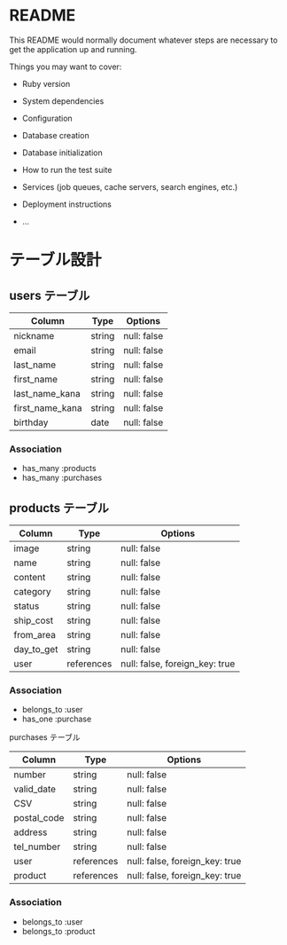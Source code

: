 # README

This README would normally document whatever steps are necessary to get the
application up and running.

Things you may want to cover:

* Ruby version

* System dependencies

* Configuration

* Database creation

* Database initialization

* How to run the test suite

* Services (job queues, cache servers, search engines, etc.)

* Deployment instructions

* ...

# テーブル設計

## users テーブル

| Column          | Type   | Options     |
| --------        | ------ | ----------- |
| nickname        | string | null: false |
| email           | string | null: false |
| last_name       | string | null: false |
| first_name      | string | null: false |
| last_name_kana  | string | null: false |
| first_name_kana | string | null: false |
| birthday        | date   | null: false |


### Association

- has_many :products
- has_many :purchases

## products テーブル

| Column     | Type       | Options                        |
| ------     | ------     | -----------                    |
| image      | string     | null: false                    |
| name       | string     | null: false                    |
| content    | string     | null: false                    |
| category   | string     | null: false                    |
| status     | string     | null: false                    |
| ship_cost  | string     | null: false                    |
| from_area  | string     | null: false                    |
| day_to_get | string     | null: false                    |
| user       | references | null: false, foreign_key: true |

### Association

- belongs_to :user
- has_one :purchase

purchases テーブル

| Column      | Type       | Options                        |
| ------      | ---------- | ------------------------------ |
| number      | string     | null: false                    |
| valid_date  | string     | null: false                    |
| CSV         | string     | null: false                    |
| postal_code | string     | null: false                    |
| address     | string     | null: false                    |
| tel_number  | string     | null: false                    |
| user        | references | null: false, foreign_key: true |
| product     | references | null: false, foreign_key: true |

### Association

- belongs_to :user
- belongs_to :product

